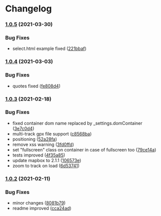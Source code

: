 # Changelog

### [1.0.5](https://www.github.com/the-sz/TrackViewer/compare/v1.0.4...v1.0.5) (2021-03-30)


### Bug Fixes

* select.html example fixed ([221bbaf](https://www.github.com/the-sz/TrackViewer/commit/221bbaf1d162a431436849a9fe0f564cf6325f84))

### [1.0.4](https://www.github.com/the-sz/TrackViewer/compare/v1.0.3...v1.0.4) (2021-03-03)


### Bug Fixes

* quotes fixed ([fe808d4](https://www.github.com/the-sz/TrackViewer/commit/fe808d478473dd268c0532911dc4a4c2094273c7))

### [1.0.3](https://www.github.com/the-sz/TrackViewer/compare/v1.0.2...v1.0.3) (2021-02-18)


### Bug Fixes

* fixed container dom name replaced by _settings.domContainer ([3e7c0d4](https://www.github.com/the-sz/TrackViewer/commit/3e7c0d47b85fcd81c3ca5eb653e4fb53646ac55b))
* multi-track gpx file support ([c8568ba](https://www.github.com/the-sz/TrackViewer/commit/c8568baf9f8cb53616704b66ee3b1c0cb6dc12c1))
* positioning ([52a28fa](https://www.github.com/the-sz/TrackViewer/commit/52a28fa4d2a9bed665a06dcc43dad7231e81ce2e))
* remove xss warning ([3fd0ffd](https://www.github.com/the-sz/TrackViewer/commit/3fd0ffd357255ced89b0f043b505d811a4f91a89))
* set "fullscreen" class on container in case of fullscreen too ([79ce14a](https://www.github.com/the-sz/TrackViewer/commit/79ce14a2be67a07a3b4cd335de725d163c618cb3))
* tests improved ([4f35a85](https://www.github.com/the-sz/TrackViewer/commit/4f35a8581a5120ab97afeff2f4719e7d8a92d36b))
* update mapbox to 2.1.1 ([106573e](https://www.github.com/the-sz/TrackViewer/commit/106573e945949b8fe3a1fa7e552238c034c3be4e))
* zoom to track on load ([6d53741](https://www.github.com/the-sz/TrackViewer/commit/6d5374164e5349f4d63b378a35d102d3920ebe6c))

### [1.0.2](https://www.github.com/the-sz/TrackViewer/compare/v1.0.1...v1.0.2) (2021-02-11)


### Bug Fixes

* minor changes ([8081b79](https://www.github.com/the-sz/TrackViewer/commit/8081b79393a6797774406b575ecf7789603575cb))
* readme improved ([cca24ad](https://www.github.com/the-sz/TrackViewer/commit/cca24ad75b19ee2adc6c3ccd1e59bedc63e72a35))
